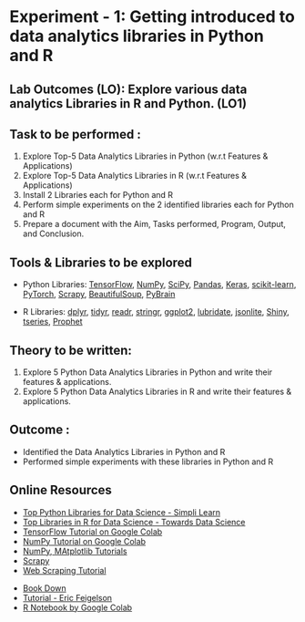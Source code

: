 # Experiment - 1: Getting introduced to data analytics libraries in Python and R

## Lab Outcomes (LO): Explore various data analytics Libraries in R and Python. (LO1)

## Task to be performed :
1. Explore Top-5 Data Analytics Libraries in Python (w.r.t Features & Applications)
2. Explore Top-5 Data Analytics Libraries in R (w.r.t Features & Applications)
3. Install 2 Libraries each for Python and R
4. Perform simple experiments on the 2 identified libraries each for Python and R
5. Prepare a document with the Aim, Tasks performed, Program, Output, and Conclusion.

## Tools & Libraries to be explored
* Python Libraries: [TensorFlow](https://www.tensorflow.org/), [NumPy](https://numpy.org/), [SciPy](https://scipy.org/), [Pandas](https://pandas.pydata.org/), [Keras](https://keras.io/), [scikit-learn](https://scikit-learn.org/stable/), [PyTorch](https://pytorch.org/tutorials/beginner/pytorch_with_examples.html), [Scrapy](https://www.zenrows.com/blog/scrapy-python#parse-html-content), [BeautifulSoup](https://realpython.com/beautiful-soup-web-scraper-python/), [PyBrain](https://www.tutorialspoint.com/pybrain/pybrain_quick_guide.htm)

* R Libraries: [dplyr](https://www.listendata.com/2016/08/dplyr-tutorial.html), [tidyr](https://tidyr.tidyverse.org/), [readr](https://readr.tidyverse.org/), [stringr](https://cran.r-project.org/web/packages/stringr/vignettes/stringr.html), [ggplot2](https://r-statistics.co/Complete-Ggplot2-Tutorial-Part1-With-R-Code.html), [lubridate](https://cran.r-project.org/web/packages/lubridate/vignettes/lubridate.html), [jsonlite](https://cran.r-project.org/web/packages/jsonlite/vignettes/json-aaquickstart.html), [Shiny](https://shiny.posit.co/r/getstarted/shiny-basics/lesson1/index.html), [tseries](https://www.simplilearn.com/tutorials/data-science-tutorial/time-series-forecasting-in-r), [Prophet](https://medium.com/dropout-analytics/intro-to-prophet-r-7f650f86adc7)

## Theory to be written:
1. Explore 5 Python Data Analytics Libraries in Python and write their features & applications.
2. Explore 5 Python Data Analytics Libraries in R and write their features & applications.

## Outcome :
* Identified the Data Analytics Libraries in Python and R
* Performed simple experiments with these libraries in Python and R

## Online Resources
* [Top Python Libraries for Data Science - Simpli Learn](https://www.simplilearn.com/top-python-libraries-for-data-science-article)
* [Top Libraries in R for Data Science - Towards Data Science](https://towardsdatascience.com/top-r-libraries-for-data-science-9b24f658e243)
* [TensorFlow Tutorial on Google Colab](https://colab.research.google.com/github/google/tf-quant-finance/blob/master/tf_quant_finance/examples/jupyter_notebooks/Introduction_to_TensorFlow_Part_1_-_Basics.ipynb#scrollTo=4lgGTx_ZhiEv)
* [NumPy Tutorial on Google Colab](https://colab.research.google.com/github/google/eng-edu/blob/main/ml/cc/exercises/numpy_ultraquick_tutorial.ipynb?hl=en#scrollTo=RNsjGYRj87PB)
* [NumPy, MAtplotlib Tutorials](https://colab.research.google.com/github/cs231n/cs231n.github.io/blob/master/python-colab.ipynb#scrollTo=3cfrOV4dL9hW)
* [Scrapy](https://docs.scrapy.org/en/latest/intro/tutorial.html)
* [Web Scraping Tutorial](https://colab.research.google.com/github/nestauk/im-tutorials/blob/3-ysi-tutorial/notebooks/Web-Scraping/Web%20Scraping%20Tutorial.ipynb#scrollTo=pfhxaBeDAPD7)
- [Book Down](https://bookdown.org/hbsabafaculty/ids_book/wrangling-data.html#reading-in-data)
- [Tutorial - Eric Feigelson](https://colab.research.google.com/drive/1iz6ILnVGt8Qc6UR1l7oTPou4l6WSrw9S?usp=sharing#scrollTo=g-1EX1EjUnB_)
- [R Notebook by Google Colab](https://colab.research.google.com/drive/1xj_aYLBBPX2oSQ1I4xp5_YZiVhhpC1Ke)
